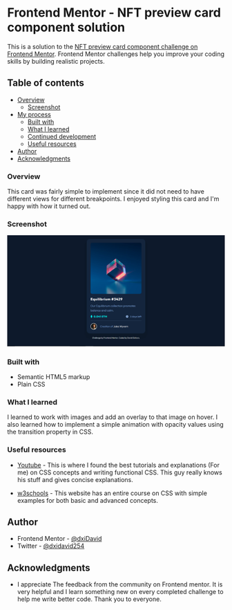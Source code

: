 # Frontend Mentor - NFT preview card component solution

This is a solution to the [NFT preview card component challenge on Frontend Mentor](https://www.frontendmentor.io/challenges/nft-preview-card-component-SbdUL_w0U). Frontend Mentor challenges help you improve your coding skills by building realistic projects. 

## Table of contents

- [Overview](#overview)
  - [Screenshot](#screenshot)
- [My process](#my-process)
  - [Built with](#built-with)
  - [What I learned](#what-i-learned)
  - [Continued development](#continued-development)
  - [Useful resources](#useful-resources)
- [Author](#author)
- [Acknowledgments](#acknowledgments)



### Overview

This card was fairly simple to implement since it did not need to have different views for different breakpoints. I enjoyed styling this card and I'm happy with how it turned out.

### Screenshot

![](./images/Screenshot%202023-01-24%20115628.png)





### Built with

- Semantic HTML5 markup
- Plain CSS


### What I learned

I learned to work with images and add an overlay to that image on hover. I also learned how to implement a simple animation with opacity values using the transition property in CSS.


### Useful resources

- [Youtube](https://www.youtube.com/@KevinPowell) - This is where I found the best tutorials and explanations (For me) on CSS concepts and      writing functional CSS. This guy really knows his stuff and gives concise explanations.

- [w3schools](https://w3schools.com) - This website has an entire course on CSS with simple examples for both basic and advanced concepts.


## Author

- Frontend Mentor - [@dxiDavid](https://www.frontendmentor.io/profile/dxiDavid)
- Twitter - [@dxidavid254](https://www.twitter.com/dxidavid254)


## Acknowledgments

- I appreciate The feedback from the community on Frontend mentor. It is very helpful and I learn something new on every completed challenge to help me write better code. Thank you to everyone.